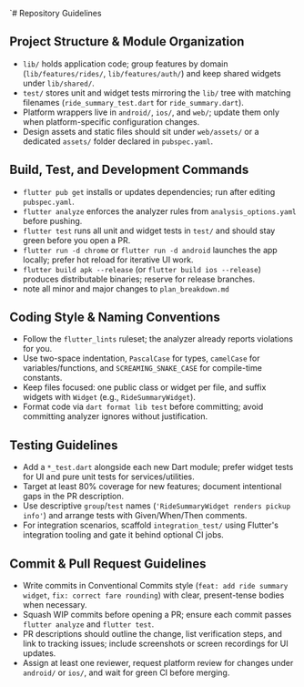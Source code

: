 `# Repository Guidelines

## Project Structure & Module Organization
- `lib/` holds application code; group features by domain (`lib/features/rides/`, `lib/features/auth/`) and keep shared widgets under `lib/shared/`.
- `test/` stores unit and widget tests mirroring the `lib/` tree with matching filenames (`ride_summary_test.dart` for `ride_summary.dart`).
- Platform wrappers live in `android/`, `ios/`, and `web/`; update them only when platform-specific configuration changes.
- Design assets and static files should sit under `web/assets/` or a dedicated `assets/` folder declared in `pubspec.yaml`.

## Build, Test, and Development Commands
- `flutter pub get` installs or updates dependencies; run after editing `pubspec.yaml`.
- `flutter analyze` enforces the analyzer rules from `analysis_options.yaml` before pushing.
- `flutter test` runs all unit and widget tests in `test/` and should stay green before you open a PR.
- `flutter run -d chrome` or `flutter run -d android` launches the app locally; prefer hot reload for iterative UI work.
- `flutter build apk --release` (or `flutter build ios --release`) produces distributable binaries; reserve for release branches.
- note all minor and major changes to `plan_breakdown.md`

## Coding Style & Naming Conventions
- Follow the `flutter_lints` ruleset; the analyzer already reports violations for you.
- Use two-space indentation, `PascalCase` for types, `camelCase` for variables/functions, and `SCREAMING_SNAKE_CASE` for compile-time constants.
- Keep files focused: one public class or widget per file, and suffix widgets with `Widget` (e.g., `RideSummaryWidget`).
- Format code via `dart format lib test` before committing; avoid committing analyzer ignores without justification.

## Testing Guidelines
- Add a `*_test.dart` alongside each new Dart module; prefer widget tests for UI and pure unit tests for services/utilities.
- Target at least 80% coverage for new features; document intentional gaps in the PR description.
- Use descriptive `group`/`test` names (`'RideSummaryWidget renders pickup info'`) and arrange tests with Given/When/Then comments.
- For integration scenarios, scaffold `integration_test/` using Flutter's integration tooling and gate it behind optional CI jobs.

## Commit & Pull Request Guidelines
- Write commits in Conventional Commits style (`feat: add ride summary widget`, `fix: correct fare rounding`) with clear, present-tense bodies when necessary.
- Squash WIP commits before opening a PR; ensure each commit passes `flutter analyze` and `flutter test`.
- PR descriptions should outline the change, list verification steps, and link to tracking issues; include screenshots or screen recordings for UI updates.
- Assign at least one reviewer, request platform review for changes under `android/` or `ios/`, and wait for green CI before merging.
